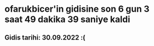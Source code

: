 # ofarukbicer'in gidisine son 6 gun 3 saat 49 dakika 39 saniye kaldi

## Gidis tarihi: 30.09.2022 :(
